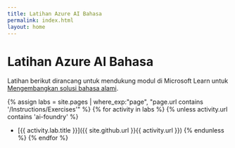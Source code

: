 ```yaml
---
title: Latihan Azure AI Bahasa
permalink: index.html
layout: home
---
```


# Latihan Azure AI Bahasa

Latihan berikut dirancang untuk mendukung modul di Microsoft Learn untuk [Mengembangkan solusi bahasa alami](https://learn.microsoft.com/training/paths/develop-language-solutions-azure-ai/).


{% assign labs = site.pages | where_exp:"page", "page.url contains '/Instructions/Exercises'" %} {% for activity in labs  %} {% unless activity.url contains 'ai-foundry' %}
- [{{ activity.lab.title }}]({{ site.github.url }}{{ activity.url }}) {% endunless %} {% endfor %}
